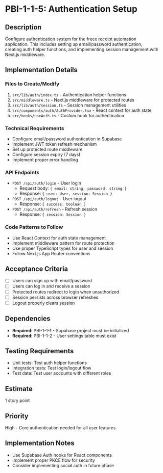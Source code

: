 # PBI-1-1-5: Authentication Setup

## Description

Configure authentication system for the freee receipt automation application. This
includes setting up email/password authentication, creating auth helper functions,
and implementing session management with Next.js middleware.

## Implementation Details

### Files to Create/Modify

1. `src/lib/auth/index.ts` - Authentication helper functions
2. `src/middleware.ts` - Next.js middleware for protected routes
3. `src/lib/auth/session.ts` - Session management utilities
4. `src/components/auth/AuthProvider.tsx` - React context for auth state
5. `src/hooks/useAuth.ts` - Custom hook for authentication

### Technical Requirements

- Configure email/password authentication in Supabase
- Implement JWT token refresh mechanism
- Set up protected route middleware
- Configure session expiry (7 days)
- Implement proper error handling

### API Endpoints

- `POST /api/auth/login` - User login
  - Request body: `{ email: string, password: string }`
  - Response: `{ user: User, session: Session }`
- `POST /api/auth/logout` - User logout
  - Response: `{ success: boolean }`
- `POST /api/auth/refresh` - Refresh session
  - Response: `{ session: Session }`

### Code Patterns to Follow

- Use React Context for auth state management
- Implement middleware pattern for route protection
- Use proper TypeScript types for user and session
- Follow Next.js App Router conventions

## Acceptance Criteria

- [ ] Users can sign up with email/password
- [ ] Users can log in and receive a session
- [ ] Protected routes redirect to login when unauthorized
- [ ] Session persists across browser refreshes
- [ ] Logout properly clears session

## Dependencies

- **Required**: PBI-1-1-1 - Supabase project must be initialized
- **Required**: PBI-1-1-2 - User settings table must exist

## Testing Requirements

- Unit tests: Test auth helper functions
- Integration tests: Test login/logout flow
- Test data: Test user accounts with different roles

## Estimate

1 story point

## Priority

High - Core authentication needed for all user features

## Implementation Notes

- Use Supabase Auth hooks for React components
- Implement proper PKCE flow for security
- Consider implementing social auth in future phase
